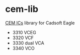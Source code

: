 # cem-lib
[CEM ICs](http://www.sdiy.info/w/Curtis_Electromusic_Specialties) library for Cadsoft Eagle

* 3310 VCEG
* 3320 VCF
* 3330 dual VCA 
* 3340 VCO

